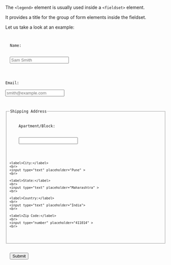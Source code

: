 
The `<legend>` element is usually
used inside a `<fieldset>` element.

It provides a title for the group
of form elements inside the fieldset.

Let us take a look at an example:
<codeblock language="html" type="lesson">
<code>
<form>
  <label>Name:</label>
  <br>
  <input type="text" placeholder="Sam Smith">
  <br>

  <label for="email">Email:</label>
  <br>
  <input type="email" placeholder="smith@example.com">
  <br>

  <fieldset>
    <legend>Shipping Address</legend>
    <label>Apartment/Block:</label>
    <br>
    <input type="text" name="Office #803, 8th Floor, World Trade Center, Tower 2, Kharadi">
    <br>

    <label>City:</label>
    <br>
    <input type="text" placeholder="Pune" >
    <br>

    <label>State:</label>
    <br>
    <input type="text" placeholder="Maharashtra" >
    <br>

    <label>Country:</label>
    <br>
    <input type="text" placeholder="India">
    <br>

    <label>Zip Code:</label>
    <br>
    <input type="number" placeholder="411014" >
    <br>
  </fieldset>

  <input type="submit">
</form>
</code>
</codeblock>
